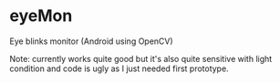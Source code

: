 eyeMon
======

Eye blinks monitor (Android using OpenCV)

Note: currently works quite good but it's also quite sensitive with light condition and code is ugly as I just needed first prototype.

